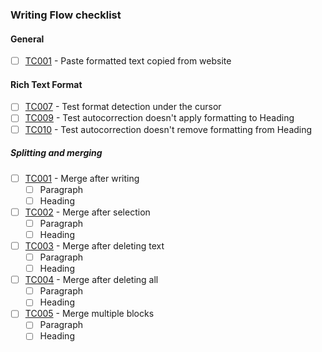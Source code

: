 ### Writing Flow checklist

#### General
- [ ] [TC001](https://github.com/wordpress-mobile/test-cases/blob/trunk/test-cases/gutenberg/writing-flow/copy-paste.md#tc001) - Paste formatted text copied from website
#### Rich Text Format
- [ ] [TC007](https://github.com/wordpress-mobile/test-cases/blob/trunk/test-cases/gutenberg/writing-flow/rich-text-formatting.md#tc007) - Test format detection under the cursor
- [ ] [TC009](https://github.com/wordpress-mobile/test-cases/blob/trunk/test-cases/gutenberg/writing-flow/rich-text-formatting.md#tc009) - Test autocorrection doesn't apply formatting to Heading
- [ ] [TC010](https://github.com/wordpress-mobile/test-cases/blob/trunk/test-cases/gutenberg/writing-flow/rich-text-formatting.md#tc010) - Test autocorrection doesn't remove formatting from Heading
##### Splitting and merging
- [ ] [TC001](https://github.com/wordpress-mobile/test-cases/blob/trunk/test-cases/gutenberg/writing-flow/splitting-merging.md#tc001) - Merge after writing
  - [ ] Paragraph
  - [ ] Heading
- [ ] [TC002](https://github.com/wordpress-mobile/test-cases/blob/trunk/test-cases/gutenberg/writing-flow/splitting-merging.md#tc002) - Merge after selection
  - [ ] Paragraph
  - [ ] Heading
- [ ] [TC003](https://github.com/wordpress-mobile/test-cases/blob/trunk/test-cases/gutenberg/writing-flow/splitting-merging.md#tc003) - Merge after deleting text
  - [ ] Paragraph
  - [ ] Heading
- [ ] [TC004](https://github.com/wordpress-mobile/test-cases/blob/trunk/test-cases/gutenberg/writing-flow/splitting-merging.md#tc004) - Merge after deleting all
  - [ ] Paragraph
  - [ ] Heading
- [ ] [TC005](https://github.com/wordpress-mobile/test-cases/blob/trunk/test-cases/gutenberg/writing-flow/splitting-merging.md#tc005) - Merge multiple blocks
  - [ ] Paragraph
  - [ ] Heading
